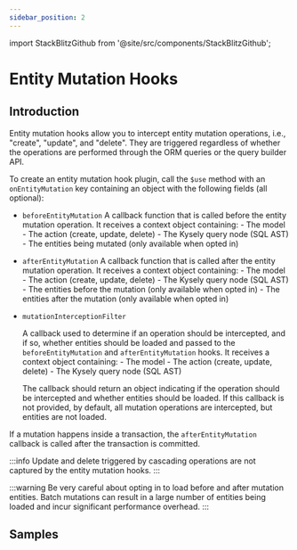 ```yaml
---
sidebar_position: 2
---
```


import StackBlitzGithub from '@site/src/components/StackBlitzGithub';

# Entity Mutation Hooks

## Introduction

Entity mutation hooks allow you to intercept entity mutation operations, i.e., "create", "update", and "delete". They are triggered regardless of whether the operations are performed through the ORM queries or the query builder API.

To create an entity mutation hook plugin, call the `$use` method with an `onEntityMutation` key containing an object with the following fields (all optional):

- `beforeEntityMutation`
    A callback function that is called before the entity mutation operation. It receives a context object containing:
      - The model
      - The action (create, update, delete)
      - The Kysely query node (SQL AST)
      - The entities being mutated (only available when opted in)

- `afterEntityMutation`
    A callback function that is called after the entity mutation operation. It receives a context object containing:
      - The model
      - The action (create, update, delete)
      - The Kysely query node (SQL AST)
      - The entities before the mutation (only available when opted in)
      - The entities after the mutation (only available when opted in)

- `mutationInterceptionFilter`
  
    A callback used to determine if an operation should be intercepted, and if so, whether entities should be loaded and passed to the `beforeEntityMutation` and `afterEntityMutation` hooks. It receives a context object containing:
      - The model
      - The action (create, update, delete)
      - The Kysely query node (SQL AST)
    
    The callback should return an object indicating if the operation should be intercepted and whether entities should be loaded. If this callback is not provided, by default, all mutation operations are intercepted, but entities are not loaded.

If a mutation happens inside a transaction, the `afterEntityMutation` callback is called after the transaction is committed.

:::info
Update and delete triggered by cascading operations are not captured by the entity mutation hooks.
:::

:::warning
Be very careful about opting in to load before and after mutation entities. Batch mutations can result in a large number of entities being loaded and incur significant performance overhead.
:::

## Samples

<StackBlitzGithub repoPath="zenstackhq/v3-doc-orm" openFile="plugins/entity-mutation-hooks.ts" startScript="generate,entity-mutation-hooks" />

